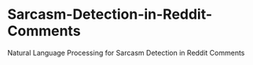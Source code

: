 # Sarcasm-Detection-in-Reddit-Comments
Natural Language Processing for Sarcasm Detection in Reddit Comments
